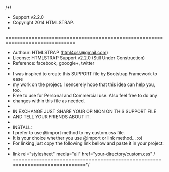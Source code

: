 /*!
 * Support v2.2.0
 * Copyright 2014 HTMLSTRAP.
 *
==============================================================================
 * Authour: HTMLSTRAP (html4css@gmail.com)
 * License: HTMLSTRAP Support v2.2.0 (Still Under Construction)
 * Reference: facebook, gooogle+, twitter
 *
 * I was inspired to create this SUPPORT file by Bootstrap Framework to ease
 * my work on the project. I sencerely hope that this idea can help you, too.
 * Free to use for Personal and Commercial use. Also feel free to do any 
 * changes within this file as needed.
 *
 * IN EXCHANGE JUST SHARE YOUR OPINION ON THIS SUPPORT FILE 
 * AND TELL YOUR FRIENDS ABOUT IT. 
 *
 * INSTALL:
 * I prefer to use @import method to my custom.css file.	
 * It is your choice whether you use @import or link method... :o)
 * For linking just copy the following link bellow and paste it in your project:
 * 
 * link rel="stylesheet" media="all" href="your-directory/custom.css" /  
============================================================================*/
